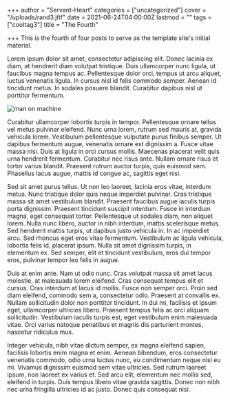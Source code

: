 +++
author = "Servant-Heart"
categories = ["uncategorized"]
cover = "/uploads/rand3.jfif"
date = 2021-06-24T04:00:00Z
lastmod = ""
tags = ["cooltag3"]
title = "The Fourth"

+++
This is the fourth of four posts to serve as the template site's initial material.

<!--more-->

Lorem ipsum dolor sit amet, consectetur adipiscing elit. Donec lacinia ex diam, at hendrerit diam volutpat tristique. Duis ullamcorper nunc ligula, ut faucibus magna tempus ac. Pellentesque dolor orci, tempus ut arcu aliquet, luctus venenatis ligula. In cursus nisl id felis commodo semper. Aenean id tincidunt metus. In sodales posuere blandit. Curabitur dapibus nisl ut porttitor fermentum.

![man on machine](https://images.unsplash.com/photo-1623038896266-4c387b63173e?crop=entropy&cs=tinysrgb&fit=crop&fm=jpg&h=600&ixlib=rb-1.2.1&q=80&w=800)

Curabitur ullamcorper lobortis turpis in tempor. Pellentesque ornare tellus vel metus pulvinar eleifend. Nunc urna lorem, rutrum sed mauris at, gravida vehicula lorem. Vestibulum pellentesque vulputate purus finibus semper. Ut dapibus fermentum augue, venenatis ornare est dignissim a. Fusce vitae massa nisi. Duis at ligula in orci cursus mollis. Maecenas placerat velit quis urna hendrerit fermentum. Curabitur nec risus ante. Nullam ornare risus et tortor varius blandit. Praesent rutrum auctor turpis, quis euismod sem. Phasellus lacus augue, mattis id congue ac, sagittis eget nisi.

Sed sit amet purus tellus. Ut non leo laoreet, lacinia eros vitae, interdum metus. Nunc tristique dolor quis neque imperdiet pulvinar. Cras tristique massa sit amet vestibulum blandit. Praesent faucibus augue iaculis turpis porta dignissim. Praesent tincidunt suscipit interdum. Fusce in interdum magna, eget consequat tortor. Pellentesque ut sodales diam, non aliquet lorem. Nulla nunc libero, auctor in nibh interdum, mattis scelerisque metus. Sed hendrerit mattis turpis, ut dapibus justo vehicula in. In ac imperdiet arcu. Sed rhoncus eget eros vitae fermentum. Vestibulum ac ligula vehicula, lobortis felis id, placerat ipsum. Nulla sit amet dignissim turpis, in elementum ex. Sed semper, elit et tincidunt vestibulum, eros dui tempor eros, pulvinar tempor leo felis in augue.

Duis at enim ante. Nam ut odio nunc. Cras volutpat massa sit amet lacus molestie, at malesuada lorem eleifend. Cras consequat tempus elit et cursus. Cras interdum at lacus id mollis. Fusce non semper orci. Proin sed diam eleifend, commodo sem a, consectetur odio. Praesent at convallis ex. Nullam sollicitudin dolor non porttitor tincidunt. In dui mi, facilisis et ipsum eget, ullamcorper ultricies libero. Praesent tempus felis ac orci aliquam sollicitudin. Vestibulum iaculis turpis est, eget vestibulum enim malesuada vitae. Orci varius natoque penatibus et magnis dis parturient montes, nascetur ridiculus mus.

Integer vehicula, nibh vitae dictum semper, ex magna eleifend sapien, facilisis lobortis enim magna et enim. Aenean bibendum, eros consectetur venenatis commodo, odio urna luctus nunc, eu condimentum neque nisl eu mi. Vivamus dignissim euismod sem vitae ultricies. Sed rutrum laoreet ipsum, non laoreet ex varius et. Sed arcu elit, elementum nec mollis sed, eleifend in turpis. Duis tempus libero vitae gravida sagittis. Donec non nibh nec urna fringilla ultricies id ac justo. Donec quis consequat nisi.